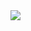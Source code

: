 <img align="right" src="https://github-readme-stats.vercel.app/api/top-langs/?username=ethicalblue&hide=javascript,css,scss,html&theme=city_lights">

